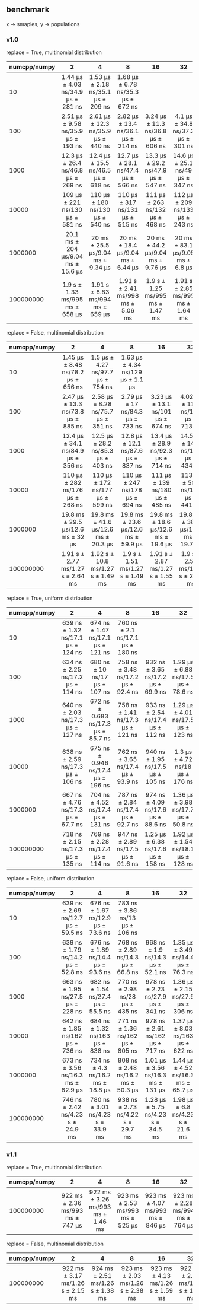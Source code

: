 ## benchmark


x -> smaples, y -> populations



### v1.0


replace = True, multinomial distribution


|numcpp/numpy|2|4|8|16|32|64|256|1024|4096|
|:---|:---:|:---:|:---:|:---:|:---:|:---:|:---:|:---:|:---:|
|10|1.44 µs ± 4.03 ns/34.9 µs ± 281 ns|1.53 µs ± 2.18 ns/35.1 µs ± 209 ns|1.68 µs ± 6.78 ns/35.3 µs ± 672 ns|
|100|2.51 µs ± 9.58 ns/35.9 µs ± 193 ns|2.61 µs ± 12.3 ns/35.9 µs ± 440 ns|2.82 µs ± 13.4 ns/36.1 µs ± 214 ns|3.24 µs ± 11.3 ns/36.8 µs ± 606 ns|4.1 µs ± 34.8 ns/37.3 µs ± 301 ns|5.79 µs ± 8.6 ns/39.7 µs ± 666 ns|
|1000|12.3 µs ± 26.4 ns/46.8 µs ± 269 ns|12.4 µs ± 15.5 ns/46.5 µs ± 618 ns|12.7 µs ± 28.1 ns/47.4 µs ± 566 ns|13.3 µs ± 29.2 ns/47.9 µs ± 547 ns|14.6 µs ± 25.1 ns/49 µs ± 347 ns|17 µs ± 28.5 ns/51.8 µs ± 590 ns|31.9 µs ± 51.9 ns/67.1 µs ± 361 ns|
|10000|109 µs ± 221 ns/130 µs ± 581 ns|110 µs ± 180 ns/130 µs ± 540 ns|110 µs ± 317 ns/131 µs ± 515 ns|111 µs ± 263 ns/132 µs ± 468 ns|112 µs ± 209 ns/133 µs ± 243 ns|116 µs ± 591 ns/137 µs ± 625 ns|135 µs ± 303 ns/158 µs ± 730 ns|211 µs ± 524 ns/239 µs ± 1.86 µs|511 µs ± 542 ns/551 µs ± 8.72 µs|
|1000000|20.1 ms ± 204 µs/9.04 ms ± 15.6 µs|20 ms ± 25.5 µs/9.04 ms ± 9.34 µs|20 ms ± 18.4 µs/9.04 ms ± 6.44 µs|20 ms ± 44.2 µs/9.04 ms ± 9.76 µs|20 ms ± 83.1 µs/9.05 ms ± 6.8 µs|20 ms ± 83.8 µs/9.07 ms ± 9.75 µs|20.1 ms ± 31.2 µs/9.12 ms ± 12.4 µs|20.4 ms ± 153 µs/9.34 ms ± 18.2 µs|21 ms ± 94.5 µs/10.2 ms ± 11.8 µs|
|100000000|1.9 s ± 1.33 ms/995 ms ± 658 µs|1.91 s ± 8.83 ms/994 ms ± 659 µs|1.91 s ± 2.41 ms/998 ms ± 5.06 ms|1.9 s ± 1.25 ms/995 ms ± 1.47 ms|1.91 s ± 2.85 ms/995 ms ± 1.64 ms|1.91 s ± 1.69 ms/995 ms ± 742 µs|1.91 s ± 4.05 ms/995 ms ± 441 µs|1.9 s ± 1.81 ms/997 ms ± 477 µs|1.91 s ± 1.71 ms/1e+03 ms ± 644 µs|


replace = False, multinomial distribution


|numcpp/numpy|2|4|8|16|32|64|256|1024|4096|
|:---|:---:|:---:|:---:|:---:|:---:|:---:|:---:|:---:|:---:|
|10|1.45 µs ± 8.48 ns/78.2 µs ± 656 ns|1.5 µs ± 4.27 ns/97.7 µs ± 754 ns|1.63 µs ± 4.34 ns/129 µs ± 1.1 µs|
|100|2.47 µs ± 13.3 ns/73.8 µs ± 885 ns|2.58 µs ± 8.28 ns/75.7 µs ± 351 ns|2.79 µs ± 17 ns/84.3 µs ± 733 ns|3.23 µs ± 13.1 ns/101 µs ± 674 ns|4.02 µs ± 11.8 ns/116 µs ± 713 ns|5.66 µs ± 20.9 ns/155 µs ± 956 ns|
|1000|12.4 µs ± 34.1 ns/84.9 µs ± 356 ns|12.5 µs ± 28.2 ns/85.3 µs ± 403 ns|12.8 µs ± 12.1 ns/87.6 µs ± 837 ns|13.4 µs ± 28.9 ns/92.3 µs ± 714 ns|14.5 µs ± 14.4 ns/107 µs ± 434 ns|16.9 µs ± 39.6 ns/130 µs ± 614 ns|31.3 µs ± 82.7 ns/202 µs ± 2.08 µs|
|10000|110 µs ± 282 ns/176 µs ± 268 ns|110 µs ± 172 ns/177 µs ± 599 ns|110 µs ± 247 ns/178 µs ± 694 ns|111 µs ± 139 ns/180 µs ± 485 ns|113 µs ± 504 ns/187 µs ± 441 ns|116 µs ± 364 ns/208 µs ± 2.24 µs|134 µs ± 174 ns/323 µs ± 5.49 µs|207 µs ± 416 ns/530 µs ± 1.72 µs|494 µs ± 803 ns/1.45 ms ± 23.8 µs|
|1000000|19.8 ms ± 29.5 µs/12.6 ms ± 32 µs|19.8 ms ± 41.6 µs/12.6 ms ± 20.3 µs|19.8 ms ± 23.6 µs/12.6 ms ± 59.9 µs|19.8 ms ± 18.6 µs/12.6 ms ± 19.6 µs|19.8 ms ± 38.9 µs/12.6 ms ± 19.7 µs|19.8 ms ± 47.9 µs/12.6 ms ± 59.1 µs|19.9 ms ± 34.5 µs/12.9 ms ± 92.6 µs|20.1 ms ± 112 µs/15.6 ms ± 383 µs|20.8 ms ± 95.3 µs/19.4 ms ± 27.3 µs|
|100000000|1.91 s ± 2.77 ms/1.27 s ± 2.64 ms|1.92 s ± 10.8 ms/1.27 s ± 1.49 ms|1.9 s ± 1.51 ms/1.27 s ± 1.49 ms|1.91 s ± 2.87 ms/1.27 s ± 1.55 ms|1.9 s ± 2.57 ms/1.27 s ± 2.29 ms|1.91 s ± 3.14 ms/1.27 s ± 3.13 ms|1.91 s ± 3.92 ms/1.27 s ± 2.36 ms|1.91 s ± 5.82 ms/1.27 s ± 1.56 ms|1.91 s ± 3.35 ms/1.43 s ± 244 ms|







replace = True, uniform distribution


|numcpp/numpy|2|4|8|16|32|64|256|1024|4096|
|:---|:---:|:---:|:---:|:---:|:---:|:---:|:---:|:---:|:---:|
|10|639 ns ± 1.32 ns/17.1 µs ± 124 ns|674 ns ± 1.47 ns/17.1 µs ± 121 ns|760 ns ± 2.1 ns/17.1 µs ± 180 ns|
|100|634 ns ± 2.25 ns/17.2 µs ± 114 ns|680 ns ± 10 ns/17 µs ± 107 ns|758 ns ± 3.48 ns/17.2 µs ± 92.4 ns|932 ns ± 3.65 ns/17.2 µs ± 69.9 ns|1.29 µs ± 6.88 ns/17.5 µs ± 78.6 ns|2.01 µs ± 5.22 ns/17.6 µs ± 111 ns|
|1000|640 ns ± 2.03 ns/17.3 µs ± 127 ns|672 ns ± 0.683 ns/17.3 µs ± 85.7 ns|758 ns ± 1.41 ns/17.3 µs ± 121 ns|933 ns ± 2.54 ns/17.4 µs ± 112 ns|1.29 µs ± 4.01 ns/17.5 µs ± 123 ns|2.01 µs ± 8.97 ns/17.9 µs ± 108 ns|6.43 µs ± 17.4 ns/19.6 µs ± 91.8 ns|
|10000|638 ns ± 2.59 ns/17.3 µs ± 106 ns|675 ns ± 0.946 ns/17.4 µs ± 196 ns|762 ns ± 3.65 ns/17.4 µs ± 93.9 ns|940 ns ± 1.95 ns/17.5 µs ± 105 ns|1.3 µs ± 4.72 ns/18 µs ± 176 ns|2.01 µs ± 6.62 ns/18.5 µs ± 138 ns|6.38 µs ± 9.16 ns/22.3 µs ± 108 ns|23.6 µs ± 127 ns/35.4 µs ± 91 ns|92.2 µs ± 212 ns/80.7 µs ± 493 ns|
|1000000|667 ns ± 4.76 ns/17.3 µs ± 67.7 ns|704 ns ± 4.52 ns/17.4 µs ± 131 ns|787 ns ± 2.84 ns/17.4 µs ± 92.7 ns|974 ns ± 4.09 ns/17.6 µs ± 88.6 ns|1.36 µs ± 3.98 ns/17.7 µs ± 50.8 ns|2.13 µs ± 27.1 ns/18.1 µs ± 94.9 ns|6.85 µs ± 33.4 ns/20.9 µs ± 126 ns|25.3 µs ± 257 ns/27.8 µs ± 413 ns|101 µs ± 1.46 µs/51.4 µs ± 977 ns|
|100000000|718 ns ± 2.15 ns/17.3 µs ± 135 ns|769 ns ± 2.28 ns/17.4 µs ± 114 ns|947 ns ± 2.89 ns/17.5 µs ± 91.6 ns|1.25 µs ± 6.38 ns/17.6 µs ± 158 ns|1.92 µs ± 1.54 ns/18.1 µs ± 128 ns|3.11 µs ± 21 ns/18.9 µs ± 134 ns|10.5 µs ± 21.6 ns/24 µs ± 91.2 ns|39.7 µs ± 108 ns/40.3 µs ± 198 ns|158 µs ± 375 ns/101 µs ± 411 ns|


replace = False, uniform distribution


|numcpp/numpy|2|4|8|16|32|64|256|1024|4096|
|:---|:---:|:---:|:---:|:---:|:---:|:---:|:---:|:---:|:---:|
|10|639 ns ± 2.69 ns/12.7 µs ± 59.5 ns|676 ns ± 1.67 ns/12.9 µs ± 73.6 ns|783 ns ± 3.86 ns/13 µs ± 106 ns|
|100|639 ns ± 1.79 ns/14.2 µs ± 52.8 ns|676 ns ± 1.89 ns/14.4 µs ± 93.6 ns|768 ns ± 2.89 ns/14.3 µs ± 66.8 ns|968 ns ± 1.9 ns/14.3 µs ± 52.1 ns|1.35 µs ± 3.49 ns/14.4 µs ± 76.3 ns|2.11 µs ± 14.7 ns/14.4 µs ± 91.1 ns|
|1000|663 ns ± 1.95 ns/27.5 µs ± 228 ns|682 ns ± 1.54 ns/27.4 µs ± 55.5 ns|770 ns ± 2.98 ns/28 µs ± 435 ns|978 ns ± 2.23 ns/27.9 µs ± 341 ns|1.36 µs ± 2.15 ns/27.9 µs ± 306 ns|2.14 µs ± 11.7 ns/28.2 µs ± 533 ns|6.86 µs ± 15 ns/28.9 µs ± 380 ns|
|10000|642 ns ± 1.85 ns/162 µs ± 736 ns|684 ns ± 1.32 ns/163 µs ± 838 ns|771 ns ± 1.36 ns/162 µs ± 805 ns|978 ns ± 2.61 ns/162 µs ± 717 ns|1.37 µs ± 8.03 ns/163 µs ± 622 ns|2.17 µs ± 19.6 ns/162 µs ± 606 ns|6.97 µs ± 11.2 ns/163 µs ± 549 ns|26.2 µs ± 85.4 ns/166 µs ± 1.15 µs|101 µs ± 386 ns/171 µs ± 515 ns|
|1000000|673 ns ± 3.56 ns/16.3 ms ± 82.9 µs|734 ns ± 4.3 ns/16.2 ms ± 18.8 µs|808 ns ± 2.48 ns/16.2 ms ± 50.3 µs|1.01 µs ± 3.56 ns/16.3 ms ± 131 µs|1.44 µs ± 4.52 ns/16.3 ms ± 65.7 µs|2.3 µs ± 18.4 ns/16.3 ms ± 76.4 µs|7.42 µs ± 51.8 ns/16.2 ms ± 48.9 µs|29.3 µs ± 1.11 µs/16.2 ms ± 50.4 µs|109 µs ± 431 ns/16.3 ms ± 90.1 µs|
|100000000|746 ns ± 2.42 ns/4.23 s ± 24.9 ms|780 ns ± 3.01 ns/4.23 s ± 33.9 ms|938 ns ± 2.73 ns/4.22 s ± 29.7 ms|1.28 µs ± 5.75 ns/4.23 s ± 34.5 ms|1.98 µs ± 6.8 ns/4.23 s ± 21.6 ms|3.16 µs ± 8.14 ns/4.22 s ± 24.6 ms|10.8 µs ± 33.3 ns/4.23 s ± 28.8 ms|41.9 µs ± 180 ns/4.23 s ± 23.8 ms|164 µs ± 603 ns/4.23 s ± 23.7 ms|



### v1.1


replace = True, multinomial distribution


|numcpp/numpy|2|4|8|16|32|64|256|1024|4096|
|:---|:---:|:---:|:---:|:---:|:---:|:---:|:---:|:---:|:---:|
|100000000|922 ms ± 2.36 ms/993 ms ± 747 µs|922 ms ± 3.26 ms/993 ms ± 1.46 ms|923 ms ± 2.53 ms/993 ms ± 525 µs|923 ms ± 4.07 ms/993 ms ± 846 µs|923 ms ± 2.28 ms/994 ms ± 764 µs|922 ms ± 2.51 ms/995 ms ± 1.1 ms|923 ms ± 4.18 ms/993 ms ± 1.37 ms|924 ms ± 3.04 ms/995 ms ± 819 µs|927 ms ± 1.67 ms/998 ms ± 902 µs|



replace = False, multinomial distribution


|numcpp/numpy|2|4|8|16|32|64|256|1024|4096|
|:---|:---:|:---:|:---:|:---:|:---:|:---:|:---:|:---:|:---:|
|100000000|922 ms ± 3.17 ms/1.26 s ± 2.15 ms|924 ms ± 2.51 ms/1.26 s ± 1.38 ms|923 ms ± 2.03 ms/1.26 s ± 2.38 ms|923 ms ± 4.13 ms/1.26 s ± 1.59 ms|922 ms ± 2.87 ms/1.26 s ± 1.33 ms|924 ms ± 2.13 ms/1.26 s ± 1.99 ms|923 ms ± 2.96 ms/1.27 s ± 6.3 ms|925 ms ± 2.95 ms/1.26 s ± 816 µs|929 ms ± 3.59 ms/1.27 s ± 2.1 ms|

